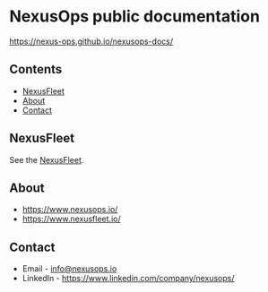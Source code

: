 # NexusOps public documentation

https://nexus-ops.github.io/nexusops-docs/

## Contents

- [NexusFleet](#nexusfleet)
- [About](#about)
- [Contact](#contact)

## NexusFleet

See the [NexusFleet](NexusFleet/README.md).

## About

- https://www.nexusops.io/
- https://www.nexusfleet.io/

## Contact

- Email - info@nexusops.io
- LinkedIn - https://www.linkedin.com/company/nexusops/

